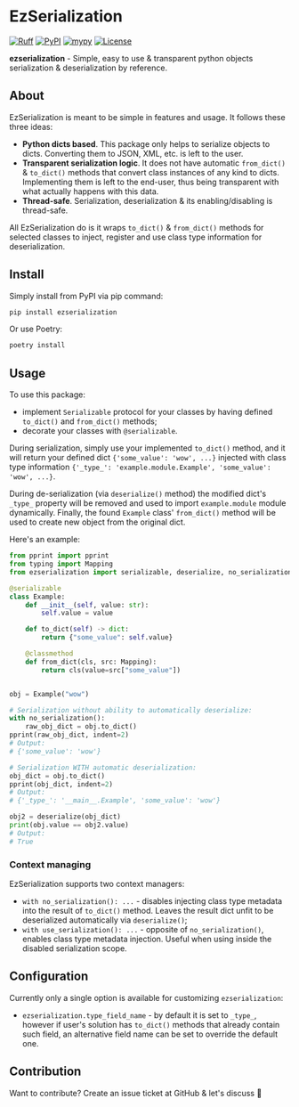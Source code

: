 # EzSerialization

[![Ruff](https://img.shields.io/endpoint?url=https://raw.githubusercontent.com/astral-sh/ruff/main/assets/badge/v2.json)](https://github.com/astral-sh/ruff)
[![PyPI](https://img.shields.io/pypi/v/ezserialization?style=flat)](https://pypi.org/project/ezserialization)
[![mypy](https://img.shields.io/badge/mypy-checked-blue)](https://github.com/gMatas/ezserialization)
[![License](https://img.shields.io/pypi/l/ezserialization)](https://github.com/gMatas/ezserialization/blob/main/LICENSE)

**ezserialization** - Simple, easy to use & transparent python objects serialization & deserialization by reference.

## About

EzSerialization is meant to be simple in features and usage. It follows these three ideas:

- **Python dicts based**. This package only helps to serialize objects to dicts. 
  Converting them to JSON, XML, etc. is left to the user.
- **Transparent serialization logic**. It does not have automatic `from_dict()` & `to_dict()` methods that convert class 
  instances of any kind to dicts. Implementing them is left to the end-user, thus being transparent with what actually 
  happens with this data.
- **Thread-safe**. Serialization, deserialization & its enabling/disabling is thread-safe.  

All EzSerialization do is it wraps `to_dict()` & `from_dict()` methods for selected classes to inject, register and 
use class type information for deserialization.

## Install

Simply install from PyPI via pip command:
```sh
pip install ezserialization
```

Or use Poetry:
```sh
poetry install
```

## Usage

To use this package:

- implement `Serializable` protocol for your classes by having defined `to_dict()` and 
  `from_dict()` methods;
- decorate your classes with `@serializable`.

During serialization, simply use your implemented `to_dict()` method, and it will return 
your defined dict `{'some_value': 'wow', ...}`  injected with class type information 
`{'_type_': 'example.module.Example', 'some_value': 'wow', ...}`.

During de-serialization (via `deserialize()` method) the modified dict's `_type_` property will be removed and used 
to import `example.module` module dynamically. Finally, the found `Example` class' `from_dict()` method will be used 
to create new object from the original dict.

Here's an example:

```python
from pprint import pprint
from typing import Mapping
from ezserialization import serializable, deserialize, no_serialization

@serializable
class Example:
    def __init__(self, value: str):
        self.value = value

    def to_dict(self) -> dict:
        return {"some_value": self.value}

    @classmethod
    def from_dict(cls, src: Mapping):
        return cls(value=src["some_value"])


obj = Example("wow")

# Serialization without ability to automatically deserialize:
with no_serialization():
    raw_obj_dict = obj.to_dict()
pprint(raw_obj_dict, indent=2)
# Output:
# {'some_value': 'wow'}

# Serialization WITH automatic deserialization:
obj_dict = obj.to_dict()
pprint(obj_dict, indent=2)
# Output:
# {'_type_': '__main__.Example', 'some_value': 'wow'}

obj2 = deserialize(obj_dict)
print(obj.value == obj2.value)
# Output:
# True
```

### Context managing

EzSerialization supports two context managers:
- `with no_serialization(): ...` - disables injecting class type metadata into the result of `to_dict()` method. 
  Leaves the result dict unfit to be deserialized automatically via `deserialize()`;
- `with use_serialization(): ...` - opposite of `no_serialization()`, enables class type metadata injection. 
  Useful when using inside the disabled serialization scope.

## Configuration

Currently only a single option is available for customizing `ezserialization`:
- `ezserialization.type_field_name` - by default it is set to `_type_`, however if user's solution has `to_dict()` 
  methods that already contain such field, an alternative field name can be set to override the default one.

## Contribution

Want to contribute? Create an issue ticket at GitHub & let's discuss 🤗

